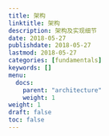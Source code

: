 ```yaml
---
title: 架构
linktitle: 架构
description: 架构及实现细节
date: 2018-05-27
publishdate: 2018-05-27
lastmod: 2018-05-27
categories: [fundamentals]
keywords: []
menu:
  docs:
    parent: "architecture"
    weight: 1
weight: 1
draft: false
toc: false
---
```

